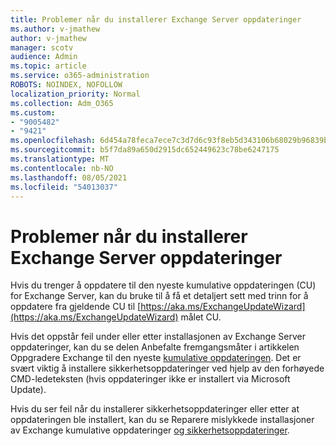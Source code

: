```yaml
---
title: Problemer når du installerer Exchange Server oppdateringer
ms.author: v-jmathew
author: v-jmathew
manager: scotv
audience: Admin
ms.topic: article
ms.service: o365-administration
ROBOTS: NOINDEX, NOFOLLOW
localization_priority: Normal
ms.collection: Adm_O365
ms.custom:
- "9005482"
- "9421"
ms.openlocfilehash: 6d454a78feca7ece7c3d7d6c93f8eb5d343106b68029b96839b5ff28077d0f25
ms.sourcegitcommit: b5f7da89a650d2915dc652449623c78be6247175
ms.translationtype: MT
ms.contentlocale: nb-NO
ms.lasthandoff: 08/05/2021
ms.locfileid: "54013037"
---
```

# <a name="issues-when-installing-exchange-server-updates"></a>Problemer når du installerer Exchange Server oppdateringer

Hvis du trenger å oppdatere til den nyeste kumulative oppdateringen (CU) for Exchange Server, kan du bruke til å få et detaljert sett med trinn for å oppdatere fra gjeldende CU til [https://aka.ms/ExchangeUpdateWizard](https://aka.ms/ExchangeUpdateWizard) målet CU.

Hvis det oppstår feil under eller etter installasjonen av Exchange Server oppdateringer, kan du se delen Anbefalte fremgangsmåter i artikkelen Oppgradere Exchange til den nyeste [kumulative oppdateringen](https://docs.microsoft.com/Exchange/plan-and-deploy/install-cumulative-updates). Det er svært viktig å installere sikkerhetsoppdateringer ved hjelp av den forhøyede CMD-ledeteksten (hvis oppdateringer ikke er installert via Microsoft Update).

Hvis du ser feil når du installerer sikkerhetsoppdateringer eller etter at oppdateringen ble installert, kan du se Reparere mislykkede installasjoner av Exchange kumulative oppdateringer [og sikkerhetsoppdateringer](https://aka.ms/exupdatefaq).
